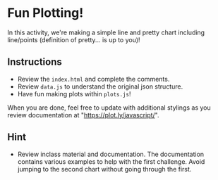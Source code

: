 # Fun Plotting!

In this activity, we're making a simple line and pretty chart including line/points (definition of pretty... is up to you)!

## Instructions

* Review the `index.html` and complete the comments.
* Review `data.js` to understand the original json structure.
* Have fun making plots within `plots.js`!

When you are done, feel free to update with additional stylings as you review documentation at "https://plot.ly/javascript/".

## Hint

* Review inclass material and documentation. The documentation contains various examples to help with the first challenge. Avoid jumping to the second chart without going through the first.